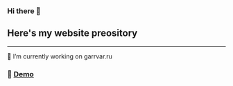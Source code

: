 ### Hi there 👋
## Here's my website preository
---
 🔭 I’m currently working on garrvar.ru
 ### 🚀 [Demo](http://garryvar.ru)

<!--
**GarryVar/garryvar** is a ✨ _special_ ✨ repository because its `README.md` (this file) appears on your GitHub profile.

Here are some ideas to get you started:

- 🔭 I’m currently working on ...
- 🌱 I’m currently learning ...
- 👯 I’m looking to collaborate on ...
- 🤔 I’m looking for help with ...
- 💬 Ask me about ...
- 📫 How to reach me: ...
- 😄 Pronouns: ...
- ⚡ Fun fact: ...
-->
